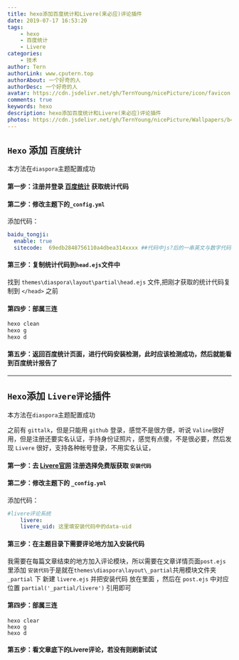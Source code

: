 ```yaml
---
title: hexo添加百度统计和Livere(来必应)评论插件
date: 2019-07-17 16:53:20
tags:
    - hexo
    - 百度统计
    - Livere
categories:
    - 技术
author: Tern
authorLink: www.cputern.top
authorAbout: 一个好奇的人
authorDesc: 一个好奇的人
avatar: https://cdn.jsdelivr.net/gh/TernYoung/nicePicture/icon/favicon.png
comments: true
keywords: hexo
description: hexo添加百度统计和Livere(来必应)评论插件
photos: https://cdn.jsdelivr.net/gh/TernYoung/nicePicture/Wallpapers/b4.png
---
```


## `Hexo` 添加 `百度统计`

本方法在`diaspora`主题配置成功

#### 第一步：注册并登录 [百度统计](https://tongji.baidu.com/web/welcome/login) 获取统计代码

#### 第二步：修改主题下的`_config.yml`

添加代码：

```yml
baidu_tongji:
  enable: true
  sitecode:  69edb2848756110a4dbea314xxxx ##代码中js?后的一串英文与数字代码
```

#### 第三步：复制统计代码到`head.ejs`文件中

找到 `themes\diaspora\layout\partial\head.ejs` 文件,把刚才获取的统计代码复制到 `</head>` 之前

#### 第四步：部属三连

```bash
hexo clean
hexo g
hexo d
```

#### 第五步：返回百度统计页面，进行代码安装检测，此时应该检测成功，然后就能看到百度统计报告了

---

## `Hexo`添加 `Livere评论`插件

本方法在`diaspora`主题配置成功

之前有 `gittalk`，但是只能用 `github` 登录，感觉不是很方便，听说 `Valine`很好用，但是注册还要实名认证，手持身份证照片，感觉有点傻，不是很必要，然后发现 `Livere` 很好，支持各种帐号登录，不用实名认证，

#### 第一步：去 [Livere官网](https://livere.com/) 注册选择免费版获取 `安装代码`

#### 第二步：修改主题下的 `_config.yml` 

添加代码：

```yml
#livere评论系统
	livere:
	livere_uid: 这里填安装代码中的data-uid
```

#### 第三步：在主题目录下需要评论地方加入安装代码

我需要在每篇文章结束的地方加入评论模块，所以需要在文章详情页面`post.ejs` 里添加 `安装代码`于是就在`themes\diaspora\layout\_partial`共用模块文件夹 `_partial` 下 新建 `livere.ejs` 并把安装代码 放在里面 ，然后在 `post.ejs` 中对应位置 `partial('_partial/livere')` 引用即可

#### 第四步：部属三连

```
hexo clear
hexo g
hexo d
```

#### 第五步：看文章底下的Livere评论，若没有则刷新试试

